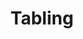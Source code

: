 ---
title: "Tabling"
event-name: "Tabling"
event-regular-date: "Date: Wednesday"
event-time: "10:00 ~ 2:00 pm"
event-location: "Location: Right down Bronze Scotty Lane"
event-bg-img: "img/events/tabling2.jpg"
event-description: "Come stop by and say hi to your favorite officers! We love your company!"
---